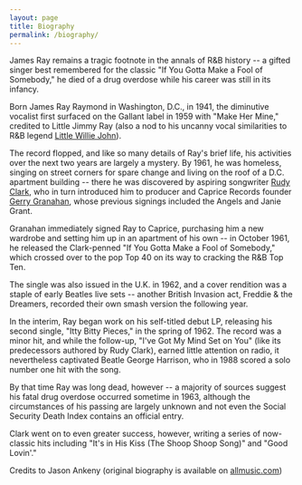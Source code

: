 ```yaml
---
layout: page
title: Biography
permalink: /biography/
---
```


James Ray remains a tragic footnote in the annals of R&B history -- a gifted singer best remembered for the classic "If You Gotta Make a Fool of Somebody," he died of a drug overdose while his career was still in its infancy.

Born James Ray Raymond in Washington, D.C., in 1941, the diminutive vocalist first surfaced on the Gallant label in 1959 with "Make Her Mine," credited to Little Jimmy Ray (also a nod to his uncanny vocal similarities to R&B legend [Little Willie John](https://www.allmusic.com/artist/little-willie-john-mn0000269972)).

The record flopped, and like so many details of Ray's brief life, his activities over the next two years are largely a mystery. By 1961, he was homeless, singing on street corners for spare change and living on the roof of a D.C. apartment building -- there he was discovered by aspiring songwriter [Rudy Clark](https://www.allmusic.com/artist/rudy-clark-mn0000303494), who in turn introduced him to producer and Caprice Records founder [Gerry Granahan](https://www.allmusic.com/artist/gerry-granahan-mn0000542386), whose previous signings included the Angels and Janie Grant.

Granahan immediately signed Ray to Caprice, purchasing him a new wardrobe and setting him up in an apartment of his own -- in October 1961, he released the Clark-penned "If You Gotta Make a Fool of Somebody," which crossed over to the pop Top 40 on its way to cracking the R&B Top Ten.

The single was also issued in the U.K. in 1962, and a cover rendition was a staple of early Beatles live sets -- another British Invasion act, Freddie & the Dreamers, recorded their own smash version the following year.

In the interim, Ray began work on his self-titled debut LP, releasing his second single, "Itty Bitty Pieces," in the spring of 1962. The record was a minor hit, and while the follow-up, "I've Got My Mind Set on You" (like its predecessors authored by Rudy Clark), earned little attention on radio, it nevertheless captivated Beatle George Harrison, who in 1988 scored a solo number one hit with the song.

By that time Ray was long dead, however -- a majority of sources suggest his fatal drug overdose occurred sometime in 1963, although the circumstances of his passing are largely unknown and not even the Social Security Death Index contains an official entry.

Clark went on to even greater success, however, writing a series of now-classic hits including "It's in His Kiss (The Shoop Shoop Song)" and "Good Lovin'."

Credits to Jason Ankeny (original biography is available on [allmusic.com](https://www.allmusic.com/artist/james-ray-mn0000807815/biography))
